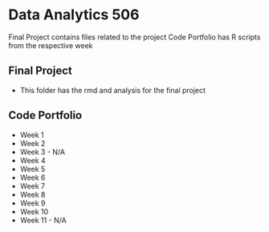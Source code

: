 # Data Analytics 506
Final Project contains files related to the project
Code Portfolio has R scripts from the respective week
## Final Project
* This folder has the rmd and analysis for the final project
## Code Portfolio
* Week 1
* Week 2
* Week 3 - N/A
* Week 4
* Week 5
* Week 6
* Week 7
* Week 8
* Week 9
* Week 10
* Week 11 - N/A
